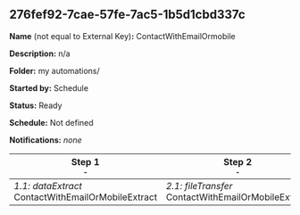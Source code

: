 ## 276fef92-7cae-57fe-7ac5-1b5d1cbd337c

**Name** (not equal to External Key)**:** ContactWithEmailOrmobile

**Description:** n/a

**Folder:** my automations/

**Started by:** Schedule

**Status:** Ready

**Schedule:** Not defined

**Notifications:** _none_


| Step 1<br>_<small>-</small>_ | Step 2<br>_<small>-</small>_ |
| --- | --- |
| _1.1: dataExtract_<br>ContactWithEmailOrMobileExtract | _2.1: fileTransfer_<br>ContactWithEmailOrMobileExtract |
